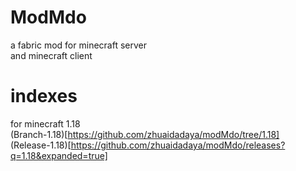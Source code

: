 # ModMdo
a fabric mod for minecraft server<br>
and minecraft client

# indexes

for minecraft 1.18<br>
(Branch-1.18)[https://github.com/zhuaidadaya/modMdo/tree/1.18]<br>
(Release-1.18)[https://github.com/zhuaidadaya/modMdo/releases?q=1.18&expanded=true]
